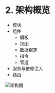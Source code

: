 # 2. 架构概览

* 模块
* 组件
  * 模板
  * 视图
  * 数据绑定
  * 指令
  * 管道
* 服务与依赖注入
* 路由

![架构图](https://angular.cn/generated/images/guide/architecture/overview2.png)
